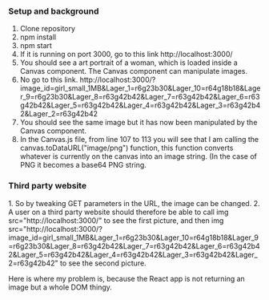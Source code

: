 <h3> Setup and background </h3>

1. Clone repository
2. npm install
3. npm start
4. If it is running on port 3000, go to this link http://localhost:3000/
5. You should see a art portrait of a woman, which is loaded inside a Canvas component. The Canvas component can manipulate images.
6. No go to this link. http://localhost:3000/?image_id=girl_small_1MB&Lager_1=r6g23b30&Lager_10=r64g18b18&Lager_9=r6g23b30&Lager_8=r63g42b42&Lager_7=r63g42b42&Lager_6=r63g42b42&Lager_5=r63g42b42&Lager_4=r63g42b42&Lager_3=r63g42b42&Lager_2=r63g42b42
7. You should see the same image but it has now been manipulated by the Canvas component.
8. In the Canvas.js file, from line 107 to 113 you will see that I am calling the canvas.toDataURL("image/png") function, this function converts whatever is currently on the canvas into an image string. (In the case of PNG it becomes a base64 PNG string.


<h3> Third party website </h3>
1. So by tweaking GET parameters in the URL, the image can be changed.
2. A user on a third party website should therefore be able to call img src="http://localhost:3000/" to see the first picture, and then img src="http://localhost:3000/?image_id=girl_small_1MB&Lager_1=r6g23b30&Lager_10=r64g18b18&Lager_9=r6g23b30&Lager_8=r63g42b42&Lager_7=r63g42b42&Lager_6=r63g42b42&Lager_5=r63g42b42&Lager_4=r63g42b42&Lager_3=r63g42b42&Lager_2=r63g42b42" to see the second picture.

Here is where my problem is, because the React app is not returning an image but a whole DOM thingy.

